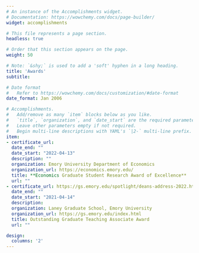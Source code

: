 ```yaml
---
# An instance of the Accomplishments widget.
# Documentation: https://wowchemy.com/docs/page-builder/
widget: accomplishments

# This file represents a page section.
headless: true

# Order that this section appears on the page.
weight: 50

# Note: `&shy;` is used to add a 'soft' hyphen in a long heading.
title: 'Awards'
subtitle:

# Date format
#   Refer to https://wowchemy.com/docs/customization/#date-format
date_format: Jan 2006

# Accomplishments.
#   Add/remove as many `item` blocks below as you like.
#   `title`, `organization`, and `date_start` are the required parameters.
#   Leave other parameters empty if not required.
#   Begin multi-line descriptions with YAML's `|2-` multi-line prefix.
item:
- certificate_url: 
  date_end: ""
  date_start: "2022-04-13"
  description: ""
  organization: Emory University Department of Economics
  organization_url: https://economics.emory.edu/
  title: **Economics Graduate Student Research Award of Excellence**
  url: ""
- certificate_url: https://gs.emory.edu/spotlight/deans-address-2022.html
  date_end: ""
  date_start: "2021-04-14"
  description:
  organization: Laney Graduate School, Emory University
  organization_url: https://gs.emory.edu/index.html
  title: Outstanding Graduate Teaching Associate Award
  url: ""

design:
  columns: '2' 
---
```

